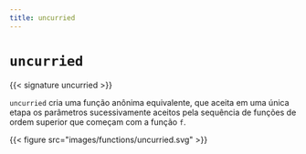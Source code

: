 ```yaml
---
title: uncurried
---
```


# `uncurried`

{{< signature uncurried >}}

`uncurried` cria uma função anônima equivalente, que aceita em uma única etapa os parâmetros sucessivamente aceitos pela sequência de funções de ordem superior que começam com a função `f`.

{{< figure src="images/functions/uncurried.svg" >}}
